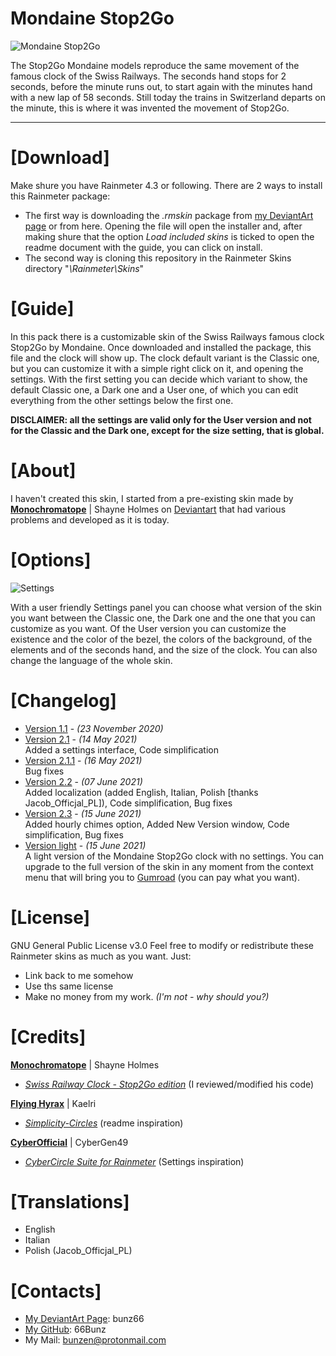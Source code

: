 # __Mondaine Stop2Go__

![Mondaine Stop2Go](https://user-images.githubusercontent.com/66331265/118241245-3874ab00-b49c-11eb-8da1-59387da53f66.png)

The Stop2Go Mondaine models reproduce the same movement of the famous clock of the Swiss Railways. The seconds hand stops for 2 seconds, before the minute runs out, to start again with the minutes hand with a new lap of 58 seconds. Still today the trains in Switzerland departs on the minute, this is where it was invented the movement of Stop2Go.

----

# [Download]
Make shure you have Rainmeter 4.3 or following.
There are 2 ways to install this Rainmeter package:
 - The first way is downloading the *.rmskin* package from [my DeviantArt page](https://www.deviantart.com/bunz66/art/Mondaine-Stop2Go-2-1-ENG-862227018) or from here. Opening the file will open the installer and, after making shure that the option *Load included skins* is ticked to open the readme document with the guide, you can click on install.
 - The second way is cloning this repository in the Rainmeter Skins directory "*\Rainmeter\Skins*"

# [Guide]
In this pack there is a customizable skin of the Swiss Railways famous clock Stop2Go by Mondaine. Once downloaded and installed the package, this file and the clock will show up. The clock default variant is the Classic one, but you can customize it with a simple right click on it, and opening the settings. With the first setting you can decide which variant to show, the default Classic one, a Dark one and a User one, of which you can edit everything from the other settings below the first one. 

__DISCLAIMER: all the settings are valid only for the User version and not for the Classic and the Dark one, except for the size setting, that is global.__ 
 
# [About]
I haven't created this skin, I started from a pre-existing skin made by [**Monochromatope**](https://www.deviantart.com/monochromatope) | Shayne Holmes on [Deviantart](https://www.deviantart.com/) that had various problems and developed as it is today.

# [Options]
![Settings](https://user-images.githubusercontent.com/66331265/118241293-43c7d680-b49c-11eb-981b-fe54f78727a0.png)

With a user friendly Settings panel you can choose what version of the skin you want between the Classic one, the Dark one and the one that you can customize as you want.
Of the User version you can customize the existence and the color of the bezel, the colors of the background, of the elements and of the seconds hand, and the size of the clock. You can also change the language of the whole skin.

# [Changelog]
- [Version 1.1](https://github.com/66Bunz/Mondaine-Stop2Go-Rainmeter/releases/tag/v1.1-eng) - *(23 November 2020)*  
- [Version 2.1](https://github.com/66Bunz/Mondaine-Stop2Go-Rainmeter/releases/tag/v2.1-eng) - *(14 May 2021)*  
  Added a settings interface, Code simplification
- [Version 2.1.1](https://github.com/66Bunz/Mondaine-Stop2Go-Rainmeter/releases/tag/v2.1.1-eng) - *(16 May 2021)*  
  Bug fixes
- [Version 2.2](https://github.com/66Bunz/Mondaine-Stop2Go-Rainmeter/releases/tag/v2.2) - *(07 June 2021)*  
 Added localization (added English, Italian, Polish [thanks Jacob_Officjal_PL]), Code simplification, Bug fixes
- [Version 2.3](https://github.com/66Bunz/Mondaine-Stop2Go-Rainmeter/releases/tag/v2.3) - *(15 June 2021)*  
  Added hourly chimes option, Added New Version window, Code simplification, Bug fixes
- [Version light](https://github.com/66Bunz/Mondaine-Stop2Go-Rainmeter/releases/tag/light) - *(15 June 2021)*  
  A light version of the Mondaine Stop2Go clock with no settings. You can upgrade to the full version of the skin in any moment from the context menu that will bring you to [Gumroad](https://gum.co/AqLYb) (you can pay what you want).


# [License]
GNU General Public License v3.0
Feel free to modify or redistribute these Rainmeter skins as much as you want. Just:
- Link back to me somehow
- Use ths same license
- Make no money from my work. *(I'm not - why should you?)*

# [Credits]
[**Monochromatope**](https://www.deviantart.com/monochromatope) | Shayne Holmes
- [*Swiss Railway Clock - Stop2Go edition*](https://www.deviantart.com/monochromatope/art/Swiss-Railway-Clock-Stop2Go-edition-592873114) (I reviewed/modified his code)

[**Flying Hyrax**](https://www.deviantart.com/flyinghyrax) | Kaelri
- [*Simplicity-Circles*](https://www.deviantart.com/flyinghyrax/art/Simplicity-Circles-223877982) (readme inspiration)

[**CyberOfficial**](https://www.deviantart.com/cybergen49) | CyberGen49
- [*CyberCircle Suite for Rainmeter*](https://www.deviantart.com/cybergen49/art/CyberCircle-Suite-for-Rainmeter-815752935) (Settings inspiration)

# [Translations]
- English
- Italian
- Polish (Jacob_Officjal_PL)

# [Contacts]
- [My DeviantArt Page](https://www.deviantart.com/bunz66): bunz66
- [My GitHub](https://github.com/66Bunz/-Rainmeter-Mondaine_Stop2Go): 66Bunz
- My Mail: [bunzen@protonmail.com](mailto:bunzen@protonmail.com)
